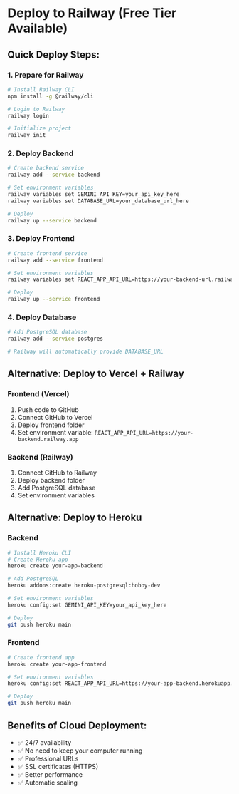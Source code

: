# Deploy to Railway (Free Tier Available)

## Quick Deploy Steps:

### 1. Prepare for Railway
```bash
# Install Railway CLI
npm install -g @railway/cli

# Login to Railway
railway login

# Initialize project
railway init
```

### 2. Deploy Backend
```bash
# Create backend service
railway add --service backend

# Set environment variables
railway variables set GEMINI_API_KEY=your_api_key_here
railway variables set DATABASE_URL=your_database_url_here

# Deploy
railway up --service backend
```

### 3. Deploy Frontend
```bash
# Create frontend service
railway add --service frontend

# Set environment variables
railway variables set REACT_APP_API_URL=https://your-backend-url.railway.app

# Deploy
railway up --service frontend
```

### 4. Deploy Database
```bash
# Add PostgreSQL database
railway add --service postgres

# Railway will automatically provide DATABASE_URL
```

## Alternative: Deploy to Vercel + Railway

### Frontend (Vercel)
1. Push code to GitHub
2. Connect GitHub to Vercel
3. Deploy frontend folder
4. Set environment variable: `REACT_APP_API_URL=https://your-backend.railway.app`

### Backend (Railway)
1. Connect GitHub to Railway
2. Deploy backend folder
3. Add PostgreSQL database
4. Set environment variables

## Alternative: Deploy to Heroku

### Backend
```bash
# Install Heroku CLI
# Create Heroku app
heroku create your-app-backend

# Add PostgreSQL
heroku addons:create heroku-postgresql:hobby-dev

# Set environment variables
heroku config:set GEMINI_API_KEY=your_api_key_here

# Deploy
git push heroku main
```

### Frontend
```bash
# Create frontend app
heroku create your-app-frontend

# Set environment variables
heroku config:set REACT_APP_API_URL=https://your-app-backend.herokuapp.com

# Deploy
git push heroku main
```

## Benefits of Cloud Deployment:
- ✅ 24/7 availability
- ✅ No need to keep your computer running
- ✅ Professional URLs
- ✅ SSL certificates (HTTPS)
- ✅ Better performance
- ✅ Automatic scaling
